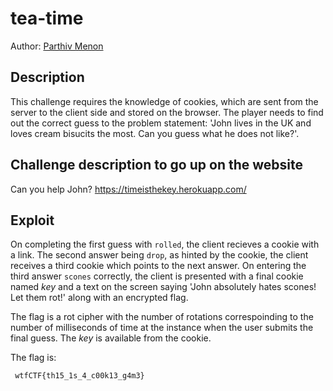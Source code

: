 # tea-time

Author: [Parthiv Menon](https://github.com/Parthiv-M)

## Description

This challenge requires the knowledge of cookies, which are sent from the server to the client side and stored on the browser. The player needs to find out the correct guess to the problem statement: 'John lives in the UK and loves cream bisucits the most. Can you guess what he does not like?'. 

## Challenge description to go up on the website

Can you help John? https://timeisthekey.herokuapp.com/

## Exploit

On completing the first guess with ```rolled```, the client recieves a cookie with a link. The second answer being ```drop```, as hinted by the cookie, the client receives a third cookie which points to the next answer. On entering the third answer ```scones``` correctly, the client is presented with a final cookie named *key* and a text on the screen saying 'John absolutely hates scones! Let them rot!' along with an encrypted flag.

The flag is a rot cipher with the number of rotations correspoinding to the number of milliseconds of time at the instance when the user submits the final guess. The *key* is available from the cookie.

The flag is:
```
 wtfCTF{th15_1s_4_c00k13_g4m3}
```
